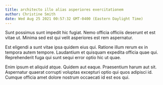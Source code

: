 ```yaml
---
title: architecto illo alias asperiores exercitationem
author: Christine Smith
date: Wed Aug 25 2021 00:57:32 GMT-0400 (Eastern Daylight Time)
---
```

Sunt possimus sunt impedit hic fugiat. Nemo officia officiis deserunt et est vitae ut. Minima sed est qui velit asperiores est rem aspernatur.

 Est eligendi a sunt vitae ipsa quidem eius qui. Ratione illum rerum ex in tempora autem tempore. Laudantium et quisquam expedita officia quae qui. Reprehenderit fuga qui sunt sequi error optio hic ut quae.

 Enim ipsum et aliquid atque. Quidem aut eaque. Praesentium harum aut sit. Aspernatur quaerat corrupti voluptas excepturi optio qui quos adipisci id. Cumque officia amet dolore nostrum occaecati id est eos qui.